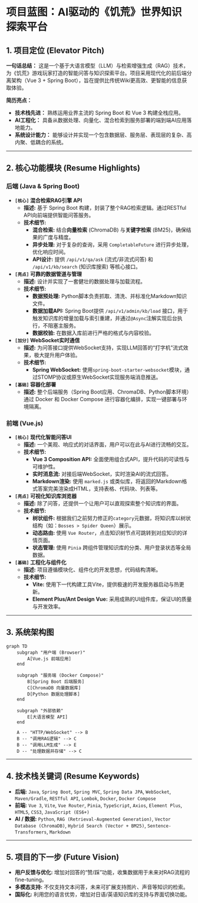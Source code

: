 # 项目蓝图：AI驱动的《饥荒》世界知识探索平台

## 1. 项目定位 (Elevator Pitch)

**一句话总结：** 这是一个基于大语言模型（LLM）与检索增强生成（RAG）技术，为《饥荒》游戏玩家打造的智能问答与知识探索平台。项目采用现代化的前后端分离架构（Vue 3 + Spring Boot），旨在提供比传统Wiki更高效、更智能的信息获取体验。

**简历亮点：**
- **技术栈先进：** 熟练运用业界主流的 Spring Boot 和 Vue 3 构建全栈应用。
- **AI工程化：** 具备从数据处理、向量化、混合检索到服务部署的端到端AI应用落地能力。
- **系统设计能力：** 能够设计并实现一个包含数据层、服务层、表现层的复杂、高内聚、低耦合的系统。

---

## 2. 核心功能模块 (Resume Highlights)

### 后端 (Java & Spring Boot)

- **`[核心]` 混合检索RAG引擎 API**
  - **描述:** 基于 Spring Boot 构建，封装了整个RAG检索逻辑。通过RESTful API向前端提供智能问答服务。
  - **技术细节:**
    - **混合检索:** 结合**向量检索** (ChromaDB) 与**关键字检索** (BM25)，确保结果的广度与精度。
    - **异步处理:** 对于复杂的查询，采用 `CompletableFuture` 进行异步处理，优化响应时间。
    - **API设计:** 提供 `/api/v1/qa/ask` (流式/非流式问答) 和 `/api/v1/kb/search` (知识库搜索) 等核心接口。
- **`[亮点]` 可靠的数据管道与管理**
  - **描述:** 设计并实现了一套健壮的数据处理与加载流程。
  - **技术细节:**
    - **数据预处理:** Python脚本负责抓取、清洗、并标准化Markdown知识文件。
    - **数据加载API:** Spring Boot提供 `/api/v1/admin/kb/load` 接口，用于触发知识库的增量加载与索引重建，并通过`@Async`注解实现后台执行，不阻塞主服务。
    - **数据校验:** 在数据入库前进行严格的格式与内容校验。
- **`[加分]` WebSocket实时通信**
  - **描述:** 为问答接口提供WebSocket支持，实现LLM回答的“打字机”流式效果，极大提升用户体验。
  - **技术细节:**
    - **Spring WebSocket:** 使用`spring-boot-starter-websocket`模块，通过STOMP协议或原生WebSocket实现服务端消息推送。
- **`[基础]` 容器化部署**
  - **描述:** 整个后端服务（Spring Boot应用、ChromaDB、Python脚本环境）通过 Docker 和 Docker Compose 进行容器化编排，实现一键部署与环境隔离。

### 前端 (Vue.js)

- **`[核心]` 现代化智能问答UI**
  - **描述:** 一个美观、响应式的对话界面，用户可以在此与AI进行流畅的交互。
  - **技术细节:**
    - **Vue 3 Composition API:** 全面使用组合式API，提升代码的可读性与可维护性。
    - **实时消息流:** 对接后端WebSocket，实时渲染AI的流式回答。
    - **Markdown渲染:** 使用 `marked.js` 或类似库，将返回的Markdown格式答案完美渲染成HTML，支持表格、代码块、列表等。
- **`[亮点]` 可视化知识库浏览器**
  - **描述:** 除了问答，还提供一个让用户可以直观探索整个知识库的界面。
  - **技术细节:**
    - **树状组件:** 根据我们之前努力修正的`category`元数据，将知识库以树状结构（如：`Bosses > Spider Queen`）展示。
    - **动态路由:** 使用 `Vue Router`，点击知识树节点可跳转到对应知识的详情页面。
    - **状态管理:** 使用 `Pinia` 跨组件管理知识库的分类、用户登录状态等全局数据。
- **`[基础]` 工程化与组件化**
  - **描述:** 项目遵循模块化、组件化的开发思想，代码结构清晰。
  - **技术细节:**
    - **Vite:** 使用下一代构建工具Vite，提供极速的开发服务器启动与热更新。
    - **Element Plus/Ant Design Vue:** 采用成熟的UI组件库，保证UI的质量与开发效率。

---

## 3. 系统架构图

```mermaid
graph TD
    subgraph "用户端 (Browser)"
        A[Vue.js 前端应用]
    end

    subgraph "服务端 (Docker Compose)"
        B[Spring Boot 后端服务]
        C[ChromaDB 向量数据库]
        D[Python 数据处理脚本]
    end

    subgraph "外部依赖"
        E[大语言模型 API]
    end

    A -- "HTTP/WebSocket" --> B
    B -- "调用RAG逻辑" --> C
    B -- "调用LLM生成" --> E
    D -- "处理数据并存储" --> C
```

---

## 4. 技术栈关键词 (Resume Keywords)

- **后端:** `Java`, `Spring Boot`, `Spring MVC`, `Spring Data JPA`, `WebSocket`, `Maven/Gradle`, `RESTful API`, `Lombok`, `Docker`, `Docker Compose`
- **前端:** `Vue 3`, `Vite`, `Vue Router`, `Pinia`, `TypeScript`, `Axios`, `Element Plus`, `HTML5`, `CSS3`, `JavaScript (ES6+)`
- **AI / 数据:** `Python`, `RAG (Retrieval-Augmented Generation)`, `Vector Database (ChromaDB)`, `Hybrid Search (Vector + BM25)`, `Sentence-Transformers`, `Markdown`

---

## 5. 项目的下一步 (Future Vision)

- **用户反馈与优化:** 增加对回答的“赞/踩”功能，收集数据用于未来对RAG流程的 fine-tuning。
- **多模态支持:** 不仅支持文本问答，未来可扩展支持图片、声音等知识的检索。
- **国际化:** 利用您的语言优势，增加对日语/英语知识库的支持与界面切换功能。 